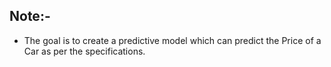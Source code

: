 ## Note:-
  * The goal is to create a predictive model which can predict the Price of a Car as per the specifications.
